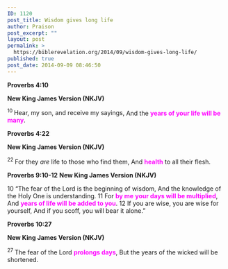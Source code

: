 ```yaml
---
ID: 1120
post_title: Wisdom gives long life
author: Praison
post_excerpt: ""
layout: post
permalink: >
  https://biblerevelation.org/2014/09/wisdom-gives-long-life/
published: true
post_date: 2014-09-09 08:46:50
---
```

<div class="version-NKJV result-text-style-normal text-html ">
<p class="passage-display"><strong><span class="passage-display-bcv">Proverbs 4:10</span></strong></p>
<p class="passage-display"><strong><span class="passage-display-version">New King James Version (NKJV)</span></strong></p>

<div class="poetry top-1">
<p class="line"><span id="en-NKJV-16501" class="text Prov-4-10"><sup class="versenum">10 </sup>Hear, my son, and receive my sayings,</span>
<span class="text Prov-4-10">And the <span style="color: #ff00ff;"><strong>years of your life will be many</strong></span>.</span></p>

<div class="version-NKJV result-text-style-normal text-html ">
<p class="passage-display"><strong><span class="passage-display-bcv">Proverbs 4:22</span></strong></p>
<p class="passage-display"><strong><span class="passage-display-version">New King James Version (NKJV)</span></strong></p>

<div class="poetry">
<p class="line"><span id="en-NKJV-16513" class="text Prov-4-22"><sup class="versenum">22 </sup>For they <i>are</i> life to those who find them,</span>
<span class="text Prov-4-22">And <span style="color: #ff00ff;"><strong>health</strong> </span>to all their flesh.</span></p>
<strong>Proverbs 9:10-12</strong>
<strong> New King James Version (NKJV)</strong>

10 “The fear of the Lord is the beginning of wisdom,
And the knowledge of the Holy One is understanding.
11 For <span style="color: #ff00ff;"><strong>by me</strong> <strong>your days will be multiplied</strong></span>,
And <span style="color: #ff00ff;"><strong>years of life will be added to you</strong></span>.
12 If you are wise, you are wise for yourself,
And if you scoff, you will bear it alone.”
<div class="poetry">
<p class="passage-display"><strong><span class="passage-display-bcv">Proverbs 10:27</span></strong></p>
<p class="passage-display"><strong><span class="passage-display-version">New King James Version (NKJV)</span></strong></p>

<div class="poetry top-1">
<p class="line"><span id="en-NKJV-16684" class="text Prov-10-27"><sup class="versenum">27 </sup>The fear of the <span class="small-caps">Lord</span> <span style="color: #ff00ff;"><strong>prolongs days</strong></span>,</span>
<span class="text Prov-10-27">But the years of the wicked will be shortened.</span></p>
<p class="line"></p>

</div>
</div>
</div>
</div>
</div>
</div>